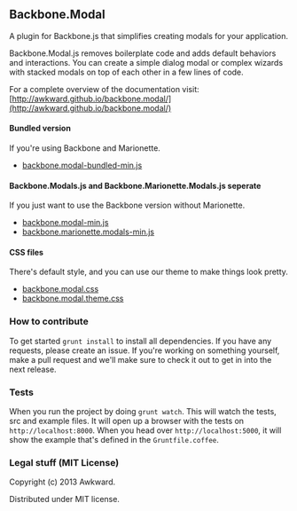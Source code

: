 ## Backbone.Modal

A plugin for Backbone.js that simplifies creating modals for your application.

Backbone.Modal.js removes boilerplate code and adds default behaviors and interactions. You can create a simple dialog modal or complex wizards with stacked modals on top of each other in a few lines of code.

For a complete overview of the documentation visit: [http://awkward.github.io/backbone.modal/](http://awkward.github.io/backbone.modal/)

#### Bundled version
If you're using Backbone and Marionette.
* [backbone.modal-bundled-min.js](https://github.com/awkward/backbone.modal/blob/master/backbone.modal-bundled-min.js)

#### Backbone.Modals.js and Backbone.Marionette.Modals.js seperate
If you just want to use the Backbone version without Marionette.
* [backbone.modal-min.js](https://raw.github.com/awkward/backbone.modal/master/backbone.modal-min.js)
* [backbone.marionette.modals-min.js](https://raw.github.com/awkward/backbone.modal/master/backbone.marionette.modals-min.js)

#### CSS files
There's default style, and you can use our theme to make things look pretty.
* [backbone.modal.css](https://raw.github.com/awkward/backbone.modal/master/backbone.modal.css)
* [backbone.modal.theme.css](https://raw.github.com/awkward/backbone.modal/master/backbone.modal.theme.css)

### How to contribute

To get started `grunt install` to install all dependencies. If you have any requests, please create an issue. If you're working on something yourself, make a pull request and we'll make sure to check it out to get in into the next release.

### Tests

When you run the project by doing `grunt watch`. This will watch the tests, src and example files. It will open up a browser with the tests on `http://localhost:8000`. When you head over `http://localhost:5000`, it will show the example that's defined in the `Gruntfile.coffee`.

### Legal stuff (MIT License)

Copyright (c) 2013 Awkward.

Distributed under MIT license.
